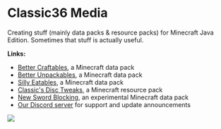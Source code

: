 # Classic36 Media

Creating stuff (mainly data packs & resource packs) for Minecraft Java Edition. Sometimes that stuff is actually useful.

**Links:**
- [Better Craftables](https://modrinth.com/datapack/better-craftables), a Minecraft data pack
- [Better Unpackables](https://modrinth.com/datapack/better-unpackables), a Minecraft data pack
- [Silly Eatables](https://modrinth.com/datapack/silly-eatables), a Minecraft data pack
- [Classic's Disc Tweaks](https://modrinth.com/resourcepack/classics-disc-tweaks), a Minecraft resource pack
- [New Sword Blocking](https://modrinth.com/datapack/new-sword-blocking), an experimental Minecraft data pack
- [Our Discord server](https://discord.gg/vZJSDjPcmu) for support and update announcements

[![](https://img.shields.io/discord/1107084025442607206?label=Discord&style=for-the-badge&color=5865F2&logo=discord)](https://discord.gg/vZJSDjPcmu)
